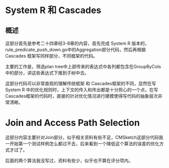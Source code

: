 #  System R 和 Cascades

## 概述

这部分首先是参考二十四章经3-8章的内容，首先完成 System R 版本的，rule_predicate_push_down.go中的Aggregation部分代码，然后再根据Cascades 框架写同样部分，不同框架的代码。

主要的工作是，筛选plan tree中上部传来的表达式中各列都包含在GroupByCols中的部分，讲这些表达式下推到子树中去。

这部分代码可以非常直观的理解传统框架 和 Cascades框架的不同，显然在写System R 中的优化规则时，上下文的传入和传出都是十分担心的一个点，在写Cascades框架的代码时，直接的针对优化情况进行建模使得写代码的抽象层次非常清晰。

# Join and Access Path Selection

这部分内容主要针对Join部分，似乎相关资料有些不足，CMSketch这部分代码我一开始第一个测试样例怎么都过不去，后来看到一个降低这个算法的误差的优化方式才过了。

后面的两个算法我没写过，资料有些少，似乎也不算在评分项内。